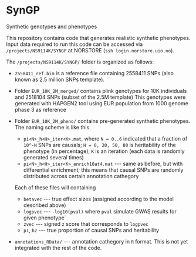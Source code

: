 # SynGP
Synthetic genotypes and phenotypes

This repository contains code that generates realistic synthetic phenotypes.
Input data required to run this code can be accessed via `/projects/NS9114K/SYNGP` at NORSTORE (`ssh login.norstore.uio.no`).

The `/projects/NS9114K/SYNGP/` folder is organized as follows:

* `2558411_ref.bim` is a reference file containing 2558411 SNPs (also known as 2.5 million SNPs template).
* Folder `EUR_10K_2M_merged/` contains plink genotypes for 10K individuals and 2518104 SNPs (subset of the 2.5M template)
  This genotypes were generated with HAPGEN2 tool using EUR population from 1000 genome phase 3 as reference
* Folder `EUR_10K_2M_pheno/` contains pre-generated synthetic phenotypes. The naming scheme is like this

   * `pi<N>_h<H>_iter<K>.mat`, where `N = 0..6` indicated that a fraction of `10^-N` SNPs are causals; `H = 0, 20, 50, 80` is heritability of the phenotype (in percentage); `K` is an iteration (each data is randomly generated several times)
   * `pi<N>_h<H>_iter<K>_enrich10at4.mat` --- same as before, but with differential enrichment; this means that causal SNPs are randomly distributed across certain annotation cathegory

  Each of these files will containing
    * `betavec` --- true effect sizes (assigned according to the model described above)
    * `logpvec` --- `-log10(pval)` where `pval` simulate GWAS results for given phenotype`
    * `zvec` --- signed `z` score that corresponds to `logpvec`
    * `p1`, `h2` --- true  proportion of causal SNPs and heritability

* `annotations_RData/` --- annotation cathegory in `R` format. This is not yet integrated with the rest of the code.
